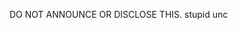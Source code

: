 DO NOT ANNOUNCE OR DISCLOSE THIS. stupid unc
<!-- Google Search Console Verification -->
<meta name="google-site-verification" content="xGMFmwNuHNqFoKyTTId5Y6AYXUhTafqZTfMr5Lmvo7w" />
